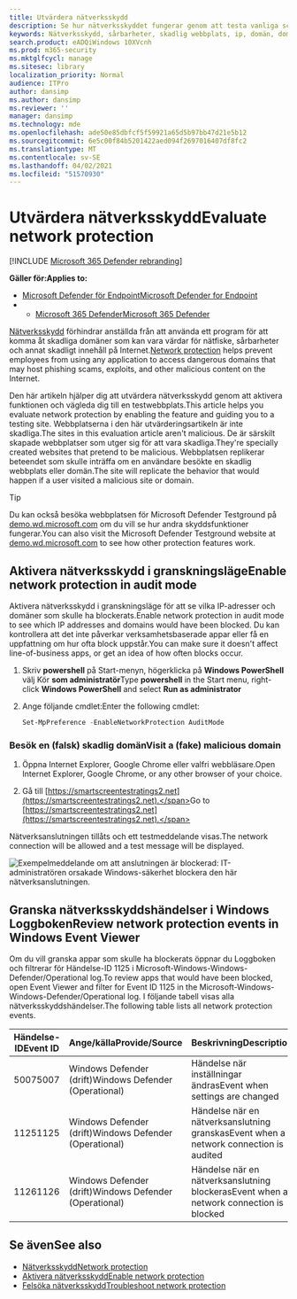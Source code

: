 ```yaml
---
title: Utvärdera nätverksskydd
description: Se hur nätverksskyddet fungerar genom att testa vanliga scenarier som det skyddar mot.
keywords: Nätverksskydd, sårbarheter, skadlig webbplats, ip, domän, domäner, utvärdera, testa, demo
search.product: eADQiWindows 10XVcnh
ms.prod: m365-security
ms.mktglfcycl: manage
ms.sitesec: library
localization_priority: Normal
audience: ITPro
author: dansimp
ms.author: dansimp
ms.reviewer: ''
manager: dansimp
ms.technology: mde
ms.openlocfilehash: ade50e85dbfcf5f59921a65d5b97bb47d21e5b12
ms.sourcegitcommit: 6e5c00f84b5201422aed094f2697016407df8fc2
ms.translationtype: MT
ms.contentlocale: sv-SE
ms.lasthandoff: 04/02/2021
ms.locfileid: "51570930"
---
```

# <a name="evaluate-network-protection"></a><span data-ttu-id="13a2a-104">Utvärdera nätverksskydd</span><span class="sxs-lookup"><span data-stu-id="13a2a-104">Evaluate network protection</span></span>

[!INCLUDE [Microsoft 365 Defender rebranding](../../includes/microsoft-defender.md)]

<span data-ttu-id="13a2a-105">**Gäller för:**</span><span class="sxs-lookup"><span data-stu-id="13a2a-105">**Applies to:**</span></span>
- [<span data-ttu-id="13a2a-106">Microsoft Defender för Endpoint</span><span class="sxs-lookup"><span data-stu-id="13a2a-106">Microsoft Defender for Endpoint</span></span>](https://go.microsoft.com/fwlink/?linkid=2154037)
- - [<span data-ttu-id="13a2a-107">Microsoft 365 Defender</span><span class="sxs-lookup"><span data-stu-id="13a2a-107">Microsoft 365 Defender</span></span>](https://go.microsoft.com/fwlink/?linkid=2118804)

<span data-ttu-id="13a2a-108">[Nätverksskydd](network-protection.md) förhindrar anställda från att använda ett program för att komma åt skadliga domäner som kan vara värdar för nätfiske, sårbarheter och annat skadligt innehåll på Internet.</span><span class="sxs-lookup"><span data-stu-id="13a2a-108">[Network protection](network-protection.md) helps prevent employees from using any application to access dangerous domains that may host phishing scams, exploits, and other malicious content on the Internet.</span></span>

<span data-ttu-id="13a2a-109">Den här artikeln hjälper dig att utvärdera nätverksskydd genom att aktivera funktionen och vägleda dig till en testwebbplats.</span><span class="sxs-lookup"><span data-stu-id="13a2a-109">This article helps you evaluate network protection by enabling the feature and guiding you to a testing site.</span></span> <span data-ttu-id="13a2a-110">Webbplatserna i den här utvärderingsartikeln är inte skadliga.</span><span class="sxs-lookup"><span data-stu-id="13a2a-110">The sites in this evaluation article aren't malicious.</span></span> <span data-ttu-id="13a2a-111">De är särskilt skapade webbplatser som utger sig för att vara skadliga.</span><span class="sxs-lookup"><span data-stu-id="13a2a-111">They're specially created websites that pretend to be malicious.</span></span> <span data-ttu-id="13a2a-112">Webbplatsen replikerar beteendet som skulle inträffa om en användare besökte en skadlig webbplats eller domän.</span><span class="sxs-lookup"><span data-stu-id="13a2a-112">The site will replicate the behavior that would happen if a user visited a malicious site or domain.</span></span>

> [!TIP]
> <span data-ttu-id="13a2a-113">Du kan också besöka webbplatsen för Microsoft Defender Testground på [demo.wd.microsoft.com](https://demo.wd.microsoft.com?ocid=cx-wddocs-testground) om du vill se hur andra skyddsfunktioner fungerar.</span><span class="sxs-lookup"><span data-stu-id="13a2a-113">You can also visit the Microsoft Defender Testground website at [demo.wd.microsoft.com](https://demo.wd.microsoft.com?ocid=cx-wddocs-testground) to see how other protection features work.</span></span>

## <a name="enable-network-protection-in-audit-mode"></a><span data-ttu-id="13a2a-114">Aktivera nätverksskydd i granskningsläge</span><span class="sxs-lookup"><span data-stu-id="13a2a-114">Enable network protection in audit mode</span></span>

<span data-ttu-id="13a2a-115">Aktivera nätverksskydd i granskningsläge för att se vilka IP-adresser och domäner som skulle ha blockerats.</span><span class="sxs-lookup"><span data-stu-id="13a2a-115">Enable network protection in audit mode to see which IP addresses and domains would have been blocked.</span></span> <span data-ttu-id="13a2a-116">Du kan kontrollera att det inte påverkar verksamhetsbaserade appar eller få en uppfattning om hur ofta block uppstår.</span><span class="sxs-lookup"><span data-stu-id="13a2a-116">You can make sure it doesn't affect line-of-business apps, or get an idea of how often blocks occur.</span></span>

1. <span data-ttu-id="13a2a-117">Skriv **powershell** på Start-menyn, högerklicka på **Windows PowerShell** välj Kör **som administratör**</span><span class="sxs-lookup"><span data-stu-id="13a2a-117">Type **powershell** in the Start menu, right-click **Windows PowerShell** and select **Run as administrator**</span></span>
2. <span data-ttu-id="13a2a-118">Ange följande cmdlet:</span><span class="sxs-lookup"><span data-stu-id="13a2a-118">Enter the following cmdlet:</span></span>

    ```PowerShell
    Set-MpPreference -EnableNetworkProtection AuditMode
    ```

### <a name="visit-a-fake-malicious-domain"></a><span data-ttu-id="13a2a-119">Besök en (falsk) skadlig domän</span><span class="sxs-lookup"><span data-stu-id="13a2a-119">Visit a (fake) malicious domain</span></span>

1. <span data-ttu-id="13a2a-120">Öppna Internet Explorer, Google Chrome eller valfri webbläsare.</span><span class="sxs-lookup"><span data-stu-id="13a2a-120">Open Internet Explorer, Google Chrome, or any other browser of your choice.</span></span>

1. <span data-ttu-id="13a2a-121">Gå till [https://smartscreentestratings2.net](https://smartscreentestratings2.net).</span><span class="sxs-lookup"><span data-stu-id="13a2a-121">Go to [https://smartscreentestratings2.net](https://smartscreentestratings2.net).</span></span>

<span data-ttu-id="13a2a-122">Nätverksanslutningen tillåts och ett testmeddelande visas.</span><span class="sxs-lookup"><span data-stu-id="13a2a-122">The network connection will be allowed and a test message will be displayed.</span></span>

![Exempelmeddelande om att anslutningen är blockerad: IT-administratören orsakade Windows-säkerhet blockera den här nätverksanslutningen.](/microsoft-365/security/defender-endpoint/images/np-notif)

## <a name="review-network-protection-events-in-windows-event-viewer"></a><span data-ttu-id="13a2a-125">Granska nätverksskyddshändelser i Windows Loggboken</span><span class="sxs-lookup"><span data-stu-id="13a2a-125">Review network protection events in Windows Event Viewer</span></span>

<span data-ttu-id="13a2a-126">Om du vill granska appar som skulle ha blockerats öppnar du Loggboken och filtrerar för Händelse-ID 1125 i Microsoft-Windows-Windows-Defender/Operational log.</span><span class="sxs-lookup"><span data-stu-id="13a2a-126">To review apps that would have been blocked, open Event Viewer and filter for Event ID 1125 in the Microsoft-Windows-Windows-Defender/Operational log.</span></span> <span data-ttu-id="13a2a-127">I följande tabell visas alla nätverksskyddshändelser.</span><span class="sxs-lookup"><span data-stu-id="13a2a-127">The following table lists all network protection events.</span></span>

| <span data-ttu-id="13a2a-128">Händelse-ID</span><span class="sxs-lookup"><span data-stu-id="13a2a-128">Event ID</span></span> | <span data-ttu-id="13a2a-129">Ange/källa</span><span class="sxs-lookup"><span data-stu-id="13a2a-129">Provide/Source</span></span> | <span data-ttu-id="13a2a-130">Beskrivning</span><span class="sxs-lookup"><span data-stu-id="13a2a-130">Description</span></span> |
|-|-|-|
|<span data-ttu-id="13a2a-131">5007</span><span class="sxs-lookup"><span data-stu-id="13a2a-131">5007</span></span> | <span data-ttu-id="13a2a-132">Windows Defender (drift)</span><span class="sxs-lookup"><span data-stu-id="13a2a-132">Windows Defender (Operational)</span></span> | <span data-ttu-id="13a2a-133">Händelse när inställningar ändras</span><span class="sxs-lookup"><span data-stu-id="13a2a-133">Event when settings are changed</span></span> |
|<span data-ttu-id="13a2a-134">1125</span><span class="sxs-lookup"><span data-stu-id="13a2a-134">1125</span></span> | <span data-ttu-id="13a2a-135">Windows Defender (drift)</span><span class="sxs-lookup"><span data-stu-id="13a2a-135">Windows Defender (Operational)</span></span> | <span data-ttu-id="13a2a-136">Händelse när en nätverksanslutning granskas</span><span class="sxs-lookup"><span data-stu-id="13a2a-136">Event when a network connection is audited</span></span> |
|<span data-ttu-id="13a2a-137">1126</span><span class="sxs-lookup"><span data-stu-id="13a2a-137">1126</span></span> | <span data-ttu-id="13a2a-138">Windows Defender (drift)</span><span class="sxs-lookup"><span data-stu-id="13a2a-138">Windows Defender (Operational)</span></span> | <span data-ttu-id="13a2a-139">Händelse när en nätverksanslutning blockeras</span><span class="sxs-lookup"><span data-stu-id="13a2a-139">Event when a network connection is blocked</span></span> |

## <a name="see-also"></a><span data-ttu-id="13a2a-140">Se även</span><span class="sxs-lookup"><span data-stu-id="13a2a-140">See also</span></span>

* [<span data-ttu-id="13a2a-141">Nätverksskydd</span><span class="sxs-lookup"><span data-stu-id="13a2a-141">Network protection</span></span>](network-protection.md)
* [<span data-ttu-id="13a2a-142">Aktivera nätverksskydd</span><span class="sxs-lookup"><span data-stu-id="13a2a-142">Enable network protection</span></span>](enable-network-protection.md)
* [<span data-ttu-id="13a2a-143">Felsöka nätverksskydd</span><span class="sxs-lookup"><span data-stu-id="13a2a-143">Troubleshoot network protection</span></span>](troubleshoot-np.md)
